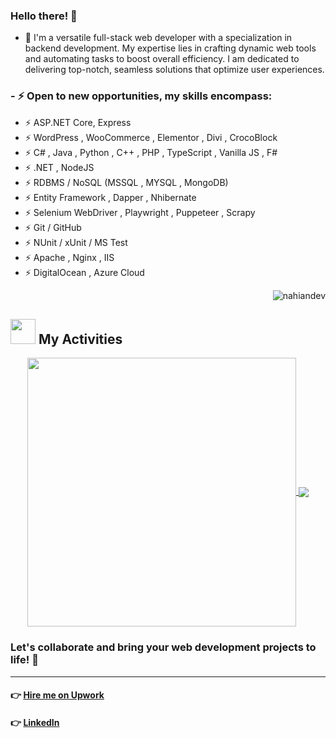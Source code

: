 ### Hello there! 👋

- 🔭 I'm a versatile full-stack web developer with a specialization in backend development. My expertise lies in crafting dynamic web tools and automating tasks to boost overall efficiency. I am dedicated to delivering top-notch, seamless solutions that optimize user experiences.

### - ⚡ Open to new opportunities, my skills encompass:

  - ⚡ ASP.NET Core, Express
  - ⚡ WordPress , WooCommerce , Elementor , Divi , CrocoBlock
  - ⚡ C# , Java , Python , C++ , PHP , TypeScript , Vanilla JS , F#
  - ⚡ .NET , NodeJS
  - ⚡ RDBMS / NoSQL (MSSQL , MYSQL , MongoDB)
  - ⚡ Entity Framework , Dapper , Nhibernate
  - ⚡ Selenium WebDriver , Playwright , Puppeteer , Scrapy
  - ⚡ Git / GitHub
  - ⚡ NUnit / xUnit / MS Test
  - ⚡ Apache , Nginx , IIS
  - ⚡ DigitalOcean , Azure Cloud

  <p align="right"><img src="https://komarev.com/ghpvc/?username=nahiandev&label=Profile%20views&color=0e75b6&style=flat" alt="nahiandev"/></p>

## <img src="https://media.giphy.com/media/ZCN6F3FAkwsyOGU2RS/giphy.gif" width="40"> **My Activities**

<!-- <p align="center">
   <img align="center" src="https://github-readme-streak-stats.herokuapp.com/?user=nahiandev&theme=algolia&hide_border=true"/>
</p> -->

 <p align="center">
  <a href="https://github.com/nahiandev">
   <img width="430" align="center" src="https://github-readme-stats.vercel.app/api?username=nahiandev&show_icons=true&theme=algolia&count_private=true">
  </a>
  <a href="https://github.com/nahiandev">
    <img align="center" src="https://github-readme-stats.anuraghazra1.vercel.app/api/top-langs/?username=nahiandev&layout=compact&theme=algolia&langs_count=6" />
  </a>
</p>

### Let's collaborate and bring your web development projects to life! 🚀

<hr>

#### 👉 [Hire me on Upwork](https://www.upwork.com/freelancers/~01ded0be5baccfa296)

#### 👉 [LinkedIn](https://www.linkedin.com/in/evilprince2009/)

